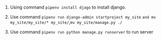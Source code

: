  1. Using command `pipenv install djago` to install django.
 
 2. Use command `pipenv run django-admin startproject my_site` `and mv my_site/my_site/* my_site/`,`mv my_site/manage.py ./`

 3. Use command `pipenv run python manage.py runserver` to run server
 
 
